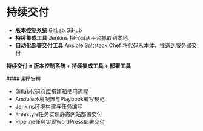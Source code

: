 # 持续交付

- **版本控制系统** GitLab GiHub
- **持续集成工具** Jenkins 把代码从平台抓取到本地
- **自动化部署交付工具** Ansible Saltstack Chef 将代码从本体，推送到服务器交付



**持续交付 = 版本控制系统 + 持续集成工具 + 部署工具**



####课程安排

- Gitlab代码仓库搭建和使用流程
- Ansible环境配置与Playbook编写规范
- Jenkins环境构建与任务编写
- Freestyle任务实现静态网站部署交付
- Pipeline任务实现WordPress部署交付























